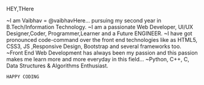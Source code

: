 HEY,THere

~I am Vaibhav = @vaibhavHere...
pursuing my second year in B.Tech/Information Technology.
~I am a passionate Web Developer, UI/UX Designer,Coder, Programmer,Learner and a Future ENGINEER.
~I have got pronounced code-command over the front end technologies like as HTML5, CSS3, JS ,Responsive Design, Bootstrap and several frameworks too.
~Front End Web Development has always been my passion and this passion makes me learn more and more everyday in this field...
~Python, C++, C, Data Structures & Algorithms Enthusiast.
        
    HAPPY CODING

